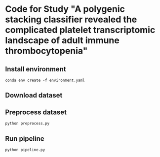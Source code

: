# Code for Study "A polygenic stacking classifier revealed the complicated platelet transcriptomic landscape of adult immune thrombocytopenia"


## Install environment

```
conda env create -f environment.yaml
```

## Download dataset

## Preprocess dataset

```
python preprocess.py
```

## Run pipeline
```
python pipeline.py
```



